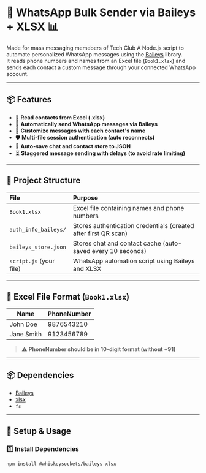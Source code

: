# 📱 WhatsApp Bulk Sender via Baileys + XLSX 📊
Made for mass messaging memebers of Tech Club
A Node.js script to automate personalized WhatsApp messages using the [Baileys](https://github.com/WhiskeySockets/Baileys) library.  
It reads phone numbers and names from an Excel file (`Book1.xlsx`) and sends each contact a custom message through your connected WhatsApp account.

---

## 📦 Features

- 📑 **Read contacts from Excel (.xlsx)**
- 📲 **Automatically send WhatsApp messages via Baileys**
- 📝 **Customize messages with each contact's name**
- 🛡️ **Multi-file session authentication (auto reconnects)**
- 📖 **Auto-save chat and contact store to JSON**
- ⏳ **Staggered message sending with delays (to avoid rate limiting)**

---

## 📁 Project Structure

| File                      | Purpose                                          |
|:--------------------------|:------------------------------------------------|
| `Book1.xlsx`               | Excel file containing names and phone numbers   |
| `auth_info_baileys/`       | Stores authentication credentials (created after first QR scan) |
| `baileys_store.json`       | Stores chat and contact cache (auto-saved every 10 seconds) |
| `script.js` (your file)    | WhatsApp automation script using Baileys and XLSX |

---

## 📖 Excel File Format (`Book1.xlsx`)

| Name       | PhoneNumber   |
|------------|---------------|
| John Doe   | 9876543210     |
| Jane Smith | 9123456789     |

> ⚠️ **PhoneNumber should be in 10-digit format (without +91)**

---

## 📦 Dependencies

- [Baileys](https://github.com/WhiskeySockets/Baileys)
- [xlsx](https://www.npmjs.com/package/xlsx)
- `fs`

---

## 🚀 Setup & Usage

### 1️⃣ Install Dependencies

```bash
npm install @whiskeysockets/baileys xlsx

